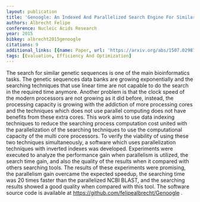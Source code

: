 ```yaml
---
layout: publication
title: 'Genoogle: An Indexed And Parallelized Search Engine For Similar DNA Sequences'
authors: Albrecht Felipe
conference: Nucleic Acids Research
year: 2015
bibkey: albrecht2015genoogle
citations: 9
additional_links: [{name: Paper, url: 'https://arxiv.org/abs/1507.02987'}]
tags: [Evaluation, Efficiency And Optimization]
---
```

The search for similar genetic sequences is one of the main bioinformatics
tasks. The genetic sequences data banks are growing exponentially and the
searching techniques that use linear time are not capable to do the search in
the required time anymore. Another problem is that the clock speed of the
modern processors are not growing as it did before, instead, the processing
capacity is growing with the addiction of more processing cores and the
techniques which does not use parallel computing does not have benefits from
these extra cores. This work aims to use data indexing techniques to reduce the
searching process computation cost united with the parallelization of the
searching techniques to use the computational capacity of the multi core
processors. To verify the viability of using these two techniques
simultaneously, a software which uses parallelization techniques with inverted
indexes was developed.
  Experiments were executed to analyze the performance gain when parallelism is
utilized, the search time gain, and also the quality of the results when it
compared with others searching tools. The results of these experiments were
promising, the parallelism gain overcame the expected speedup, the searching
time was 20 times faster than the parallelized NCBI BLAST, and the searching
results showed a good quality when compared with this tool.
  The software source code is available at
https://github.com/felipealbrecht/Genoogle .